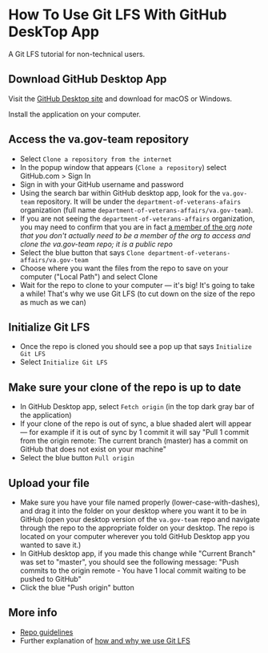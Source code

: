 # How To Use Git LFS With GitHub DeskTop App 

A Git LFS tutorial for non-technical users.

## Download GitHub Desktop App 

Visit the [GitHub Desktop site](https://desktop.github.com/) and download for macOS or Windows.

Install the application on your computer.

## Access the va.gov-team repository 

- Select `Clone a repository from the internet`
- In the popup window that appears (`Clone a repository`) select GitHub.com > Sign In
- Sign in with your GitHub username and password
- Using the search bar within GitHub desktop app, look for the `va.gov-team` repository. It will be under the `department-of-veterans-afairs` organization (full name `department-of-veterans-affairs/va.gov-team`). 
- If you are not seeing the `department-of-veterans-affairs` organization, you may need to confirm that you are in fact [a member of the org](https://github.com/orgs/department-of-veterans-affairs/people) _note that you don't actually need to be a member of the org to access and clone the va.gov-team repo; it is a public repo_
- Select the blue button that says `Clone department-of-veterans-affairs/va.gov-team`
- Choose where you want the files from the repo to save on your computer ("Local Path") and select Clone
- Wait for the repo to clone to your computer — it's big! It's going to take a while! That's why we use Git LFS (to cut down on the size of the repo as much as we can)

## Initialize Git LFS 

- Once the repo is cloned you should see a pop up that says `Initialize Git LFS`
- Select `Initialize Git LFS`

## Make sure your clone of the repo is up to date 

- In GitHub Desktop app, select `Fetch origin` (in the top dark gray bar of the application) 
- If your clone of the repo is out of sync, a blue shaded alert will appear — for example if it is out of sync by 1 commit it will say "Pull 1 commit from the origin remote: The current branch (master) has a commit on GitHub that does not exist on your machine"
- Select the blue button `Pull origin` 

## Upload your file 

- Make sure you have your file named properly (lower-case-with-dashes), and drag it into the folder on your desktop where you want it to be in GitHub (open your desktop version of the `va.gov-team` repo and navigate through the repo to the appropriate folder on your desktop. The repo is located on your computer wherever you told GitHub Desktop app you wanted to save it.) 
- In GitHub desktop app, if you made this change while "Current Branch" was set to "master", you should see the following message: "Push commits to the origin remote - You have 1 local commit waiting to be pushed to GitHub"
- Click the blue "Push origin" button 

## More info 

- [Repo guidelines](https://github.com/department-of-veterans-affairs/va.gov-team/blob/master/platform/working-with-vsp/orientation/repo-guidelines.md)
- Further explanation of [how and why we use Git LFS](https://github.com/department-of-veterans-affairs/va.gov-team/blob/master/platform/working-with-vsp/orientation/repo-guidelines.md#file-storage-and-large-files)
